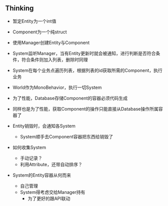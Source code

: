 ## Thinking

* 暂定Entity为一个int值
* Component为一个纯struct
* 使用Manager创建Entity与Component
* System监听Manager，当有Entity更新时就会被通知，进行判断是否符合条件，符合条件则加入列表，删除时同理
* System在每个业务点遍历列表，根据列表的id获取所需的Component，执行业务
* World作为MonoBehavior，执行一切System

* 为了性能，Database存储Component的容器必须代码生成
* 同样也是为了性能，获取Component的操作只能直接从Database操作所属容器了
* Entity销毁时，会通知各System
    * System顺手去Component容器把东西给销毁了

* 如何收集System
    * 手动记录？
    * 利用Attribute，还带自动排序？
* System的Entity容器从何而来
    * 自己管理
    * System得考虑交给Manager持有
        * 为了更好的跟API联动